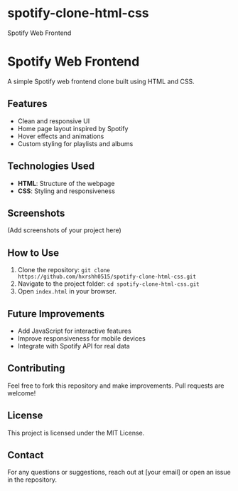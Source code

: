 # spotify-clone-html-css
Spotify Web Frontend 
# Spotify Web Frontend

A simple Spotify web frontend clone built using HTML and CSS.

## Features
- Clean and responsive UI
- Home page layout inspired by Spotify
- Hover effects and animations
- Custom styling for playlists and albums

## Technologies Used
- **HTML**: Structure of the webpage
- **CSS**: Styling and responsiveness

## Screenshots
(Add screenshots of your project here)

## How to Use
1. Clone the repository:
   ```git clone https://github.com/hxrshh0515/spotify-clone-html-css.git```
2. Navigate to the project folder:
   ```cd spotify-clone-html-css.git```
3. Open `index.html` in your browser.

## Future Improvements
- Add JavaScript for interactive features
- Improve responsiveness for mobile devices
- Integrate with Spotify API for real data

## Contributing
Feel free to fork this repository and make improvements. Pull requests are welcome!

## License
This project is licensed under the MIT License.

## Contact
For any questions or suggestions, reach out at [your email] or open an issue in the repository.

